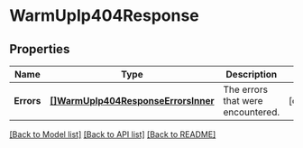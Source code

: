 # WarmUpIp404Response

## Properties

Name | Type | Description | Notes
------------ | ------------- | ------------- | -------------
**Errors** | [**[]WarmUpIp404ResponseErrorsInner**](WarmUpIp404ResponseErrorsInner.md) | The errors that were encountered. |[optional] 

[[Back to Model list]](../README.md#documentation-for-models) [[Back to API list]](../README.md#documentation-for-api-endpoints) [[Back to README]](../README.md)


